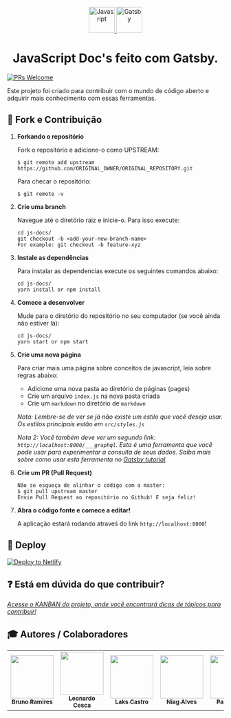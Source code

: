 <p align="center">
  <a href="https://javascript-docs.netlify.com/">
    <img alt="Javasript" src="https://i.ya-webdesign.com/images/vector-javascript-1.png" width="60" />
  </a>
  <a href="https://www.gatsbyjs.org">
    <img alt="Gatsby" src="https://www.gatsbyjs.org/monogram.svg" width="60" />
  </a>
</p>
<h1 align="center">
  JavaScript Doc's feito com Gatsby.
</h1>

[![PRs Welcome](https://img.shields.io/badge/PRs-welcome-brightgreen.svg?style=flat-square)](http://makeapullrequest.com)

Este projeto foi criado para contribuir com o mundo de código aberto e adquirir mais conhecimento com essas ferramentas.

## 🚀 Fork e Contribuição

1.  **Forkando o repositório**

    Fork o repositório e adicione-o como UPSTREAM:

    ```shell
    $ git remote add upstream https://github.com/ORIGINAL_OWNER/ORIGINAL_REPOSITORY.git
    ```
    
    Para checar o repositório:
    
    ```shell
    $ git remote -v
    ```
    
1.  **Crie uma branch**

    Navegue até o diretório raiz e inicie-o. Para isso execute:

    ```shell
    cd js-docs/
    git checkout -b <add-your-new-branch-name>
    For example: git checkout -b feature-xyz
    ```

1.  **Instale as dependências**

    Para instalar as dependencias execute os seguintes comandos abaixo:

    ```shell
    cd js-docs/
    yarn install or npm install
    ```

1.  **Comece a desenvolver**

    Mude para o diretório do repositório no seu computador (se você ainda não estiver lá):

    ```shell
    cd js-docs/
    yarn start or npm start
    ```

1. **Crie uma nova página**

    Para criar mais uma página sobre conceitos de javascript, leia sobre regras abaixo:

    * Adicione uma nova pasta ao diretório de páginas (pages)
    * Crie um arquivo `index.js` na nova pasta criada
    * Crie um `markdown` no diretório de `markdown`
    
    _Nota: Lembre-se de ver se já não existe um estilo que você deseja usar. Os estilos principais estão em  `src/styles.js`_

    _Nota 2: Você também deve ver um segundo link: _`http://localhost:8000/___graphql`_. Esta é uma ferramenta que você pode usar para experimentar a consulta de seus dados. Saiba mais sobre como usar esta ferramenta no [Gatsby tutorial](https://www.gatsbyjs.org/tutorial/part-five/#introducing-graphiql)._

1.  **Crie um PR (Pull Request)**

    ```shell
    Não se esqueça de alinhar o código com a master:
    $ git pull upstream master
    Envie Pull Request ao repositório no Github! E seja feliz!
    ```

1.  **Abra o código fonte e comece a editar!**

    A aplicação estará rodando atraveś do link `http://localhost:8000`!

## 💫 Deploy

[![Deploy to Netlify](https://www.netlify.com/img/deploy/button.svg)](https://app.netlify.com/start/)

## :question: Está em dúvida do que contribuir?

_[Acesse o KANBAN do projeto, onde você encontrará dicas de tópicos para contribuir!](https://github.com/LeonardoCesca/js-docs/projects/1)_

## 🎓 Autores / Colaboradores

<table>
  <tr>
    <td align="center">
      <a href="https://github.com/brunormferreira">
        <img src="https://avatars0.githubusercontent.com/u/35575092?s=460&v=4" width="100px;" alt=""/><br />
       <sub><b>Bruno Ramires</b></sub>
      </a>
    </td>
    <td align="center">
      <a href="https://github.com/LeonardoCesca">
        <img src="https://avatars0.githubusercontent.com/u/22780548?s=460&v=4" width="100px;" alt=""/><br />
       <sub><b>Leonardo Cesca</b></sub>
      </a>
    </td>
    <td align="center">
      <a href="https://github.com/LaksCastro">
        <img src="https://avatars2.githubusercontent.com/u/51419598?s=400&v=4" width="100px;" alt=""/><br />
       <sub><b>Laks Castro</b></sub>
      </a>
    </td>
    <td align="center">
      <a href="https://github.com/oniag">
        <img src="https://avatars1.githubusercontent.com/u/27209787?s=460&v=4" width="100px;" alt=""/><br />
       <sub><b>Niag Alves</b></sub>
      </a>
    </td>
    <td align="center">
      <a href="https://github.com/infinityover">
        <img src="https://avatars2.githubusercontent.com/u/13989817?s=460&v=4" width="100px;" alt=""/><br />
       <sub><b>Paulo Belfi</b></sub>
      </a>
    </td>
    <td align="center">
      <a href="https://github.com/bluuesz">
        <img src="https://avatars3.githubusercontent.com/u/51493181?s=460&v=4" width="100px;" alt=""/><br />
        <sub><b>Wosley V.</b></sub>
      </a>
    </td>
    <td align="center">
      <a href="https://github.com/Soto92">
        <img src="https://avatars1.githubusercontent.com/u/42532817?s=460&v=4" width="100px;" alt=""/><br />
       <sub><b>Mauricio Soto</b></sub>
      </a>
    </td>
    <td align="center">
      <a href="https://github.com/thiagopaiva99">
        <img src="https://avatars0.githubusercontent.com/u/20430611?s=460&v=4" width="100px;" alt=""/><br />
       <sub><b>Thiago Galvani</b></sub>
      </a>
    </td>
  </tr>
 </table>
 
